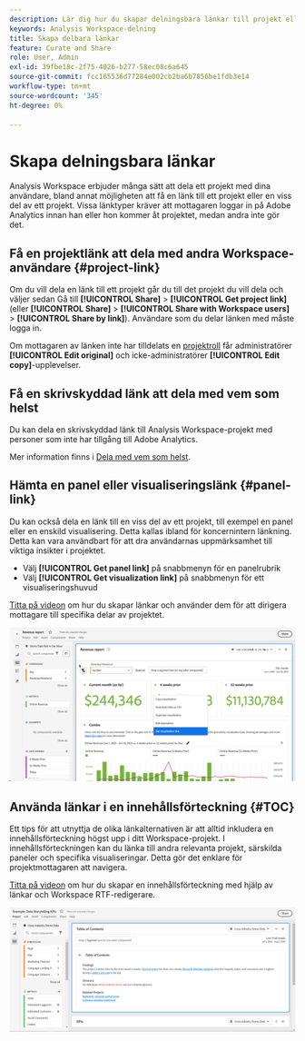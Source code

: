 ```yaml
---
description: Lär dig hur du skapar delningsbara länkar till projekt eller visualiseringar.
keywords: Analysis Workspace-delning
title: Skapa delbara länkar
feature: Curate and Share
role: User, Admin
exl-id: 39fbe18c-2f75-4026-b277-58ec08c6a645
source-git-commit: fcc165536d77284e002cb2ba6b7856be1fdb3e14
workflow-type: tm+mt
source-wordcount: '345'
ht-degree: 0%

---
```


# Skapa delningsbara länkar

Analysis Workspace erbjuder många sätt att dela ett projekt med dina användare, bland annat möjligheten att få en länk till ett projekt eller en viss del av ett projekt. Vissa länktyper kräver att mottagaren loggar in på Adobe Analytics innan han eller hon kommer åt projektet, medan andra inte gör det.

## Få en projektlänk att dela med andra Workspace-användare {#project-link}

Om du vill dela en länk till ett projekt går du till det projekt du vill dela och väljer sedan Gå till **[!UICONTROL Share]** > **[!UICONTROL Get project link]** (eller **[!UICONTROL Share]** > **[!UICONTROL Share with Workspace users]** > **[!UICONTROL Share by link]**). Användare som du delar länken med måste logga in.

Om mottagaren av länken inte har tilldelats en [projektroll](/help/analyze/analysis-workspace/curate-share/share-projects.md) får administratörer **[!UICONTROL Edit original]** och icke-administratörer **[!UICONTROL Edit copy]**-upplevelser.

## Få en skrivskyddad länk att dela med vem som helst

Du kan dela en skrivskyddad länk till Analysis Workspace-projekt med personer som inte har tillgång till Adobe Analytics.

Mer information finns i [Dela med vem som helst](/help/analyze/analysis-workspace/curate-share/share-projects.md#share-a-project-with-anyone-no-login-required).

## Hämta en panel eller visualiseringslänk {#panel-link}

Du kan också dela en länk till en viss del av ett projekt, till exempel en panel eller en enskild visualisering. Detta kallas ibland för koncernintern länkning. Detta kan vara användbart för att dra användarnas uppmärksamhet till viktiga insikter i projektet.

* Välj **[!UICONTROL Get panel link]** på snabbmenyn för en panelrubrik
* Välj **[!UICONTROL Get visualization link]** på snabbmenyn för ett visualiseringshuvud

[Titta på videon](https://experienceleague.adobe.com/docs/analytics-learn/tutorials/analysis-workspace/visualizations/intra-linking-in-analysis-workspace.html?lang=sv-SE) om hur du skapar länkar och använder dem för att dirigera mottagare till specifika delar av projektet.

![Listrutan när du högerklickar på rubriken med länken Hämta visualisering markerad.](assets/get-visualization-link.png)

## Använda länkar i en innehållsförteckning {#TOC}

Ett tips för att utnyttja de olika länkalternativen är att alltid inkludera en innehållsförteckning högst upp i ditt Workspace-projekt. I innehållsförteckningen kan du länka till andra relevanta projekt, särskilda paneler och specifika visualiseringar. Detta gör det enklare för projektmottagaren att navigera.

[Titta på videon](https://experienceleague.adobe.com/docs/analytics-learn/tutorials/analysis-workspace/navigating-workspace-projects/create-a-toc-in-analysis-workspace.html?lang=sv-SE) om hur du skapar en innehållsförteckning med hjälp av länkar och Workspace RTF-redigerare.

![En projektinnehållsförteckning.](assets/toc.png)


<!--
# Create shareable links

Analysis Workspace offers many ways to share a project to your users, including the ability to get a link to a project or a specific part of a project. Some link types require the recipient to log in to Adobe Analytics before accessing the project, while others do not. 

## Get a project link to share with other Workspace users {#project-link} 

To share a link to a project, go to the project you want to share, then select go to [!UICONTROL **Share**] > [!UICONTROL **Share with Workspace users**] > [!UICONTROL **Share by link**]. Users you share the link with are required to log in. 

If the recipient of the link has not been assigned a [project role](/help/analyze/analysis-workspace/curate-share/share-projects.md), admins receive **[!UICONTROL Edit original]** and non-admins receive **[!UICONTROL Edit copy]** experiences.

## Get a read-only link to share with anyone

You can share a read-only link to Analysis Workspace projects with people who don't have access to Adobe Analytics. Users you share the link with are not required to log in. 

For more information, see "Share a project with anyone (no login required)" in the article [Share projects](/help/analyze/analysis-workspace/curate-share/share-projects.md).

## Get panel or visualization link {#panel-link} 

You can also share a link to a specific part of a project, such as a panel or individual visualization. This is sometimes referred to as intra-linking. This can be useful to draw your users' attention to key insights within the project.  

* From any panel header, right-click **[!UICONTROL Get panel link]** 
* From any table or visualization header, right-click **[!UICONTROL Get visualization link]** 

[Watch the video](https://experienceleague.adobe.com/docs/analytics-learn/tutorials/analysis-workspace/visualizations/intra-linking-in-analysis-workspace.html?lang=sv-SE) on how to create links and use them to drive recipients to specific parts of your project. 

![](assets/get-viz-link.png)
-->